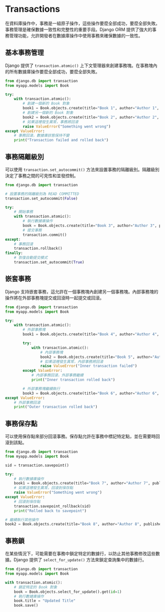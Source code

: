 # Transactions

在資料庫操作中，事務是一組原子操作，這些操作要麼全部成功，要麼全部失敗。事務管理是確保數據一致性和完整性的重要手段。Django ORM 提供了強大的事務管理功能，允許開發者在數據庫操作中使用事務來確保數據的一致性。

## 基本事務管理
Django 提供了 `transaction.atomic()` 上下文管理器來創建事務塊。在事務塊內的所有數據庫操作要麼全部成功，要麼全部失敗。
```python
from django.db import transaction
from myapp.models import Book

try:
    with transaction.atomic():
        # 創建一個新的 Book 對象
        book1 = Book.objects.create(title="Book 1", author="Author 1", published_date="2021-01-01")
        # 創建另一個新的 Book 對象
        book2 = Book.objects.create(title="Book 2", author="Author 2", published_date="2021-01-01")
        # 如果這裡發生異常，事務將回滾
        raise ValueError("Something went wrong")
except ValueError:
    # 事務回滾，數據庫狀態保持不變
    print("Transaction failed and rolled back")
```

## 事務隔離級別

可以使用 `transaction.set_autocommit()` 方法來設置事務的隔離級別。隔離級別決定了事務之間的可見性和並發控制。
```python
from django.db import transaction

# 設置事務的隔離級別為 READ COMMITTED
transaction.set_autocommit(False)

try:
    # 開始事務
    with transaction.atomic():
        # 執行數據庫操作
        book = Book.objects.create(title="Book 3", author="Author 3", published_date="2021-01-01")
        # 提交事務
        transaction.commit()
except:
    # 事務回滾
    transaction.rollback()
finally:
    # 恢復自動提交模式
    transaction.set_autocommit(True)
```

## 嵌套事務
Django 支持嵌套事務，這允許在一個事務塊內創建另一個事務塊。內部事務塊的操作將在外部事務塊提交或回滾時一起提交或回滾。
```python
from django.db import transaction
from myapp.models import Book

try:
    with transaction.atomic():
        # 外部事務塊
        book1 = Book.objects.create(title="Book 4", author="Author 4", published_date="2021-01-01")

        try:
            with transaction.atomic():
                # 內部事務塊
                book2 = Book.objects.create(title="Book 5", author="Author 5", published_date="2021-01-01")
                # 如果這裡發生異常，內部事務將回滾
                raise ValueError("Inner transaction failed")
        except ValueError:
            # 內部事務回滾，外部事務繼續
            print("Inner transaction rolled back")

        # 外部事務塊繼續執行
        book3 = Book.objects.create(title="Book 6", author="Author 6", published_date="2021-01-01")
except ValueError:
    # 外部事務回滾
    print("Outer transaction rolled back")
```

## 事務保存點
可以使用保存點來部分回滾事務。保存點允許在事務中標記特定點，並在需要時回滾到該點。

```python
from django.db import transaction
from myapp.models import Book

sid = transaction.savepoint()

try:
    # 執行數據庫操作
    book1 = Book.objects.create(title="Book 7", author="Author 7", published_date="2021-01-01")
    # 如果這裡發生異常，回滾到保存點
    raise ValueError("Something went wrong")
except ValueError:
    # 回滾到保存點
    transaction.savepoint_rollback(sid)
    print("Rolled back to savepoint")

# 繼續執行其他操作
book2 = Book.objects.create(title="Book 8", author="Author 8", published_date="2021-01-01")
```

## 事務鎖
在某些情況下，可能需要在事務中鎖定特定的數據行，以防止其他事務修改這些數據。Django 提供了 `select_for_update()` 方法來鎖定查詢集中的數據行。
```python
from django.db import transaction
from myapp.models import Book

with transaction.atomic():
    # 鎖定特定的 Book 對象
    book = Book.objects.select_for_update().get(id=1)
    # 執行數據庫操作
    book.title = "Updated Title"
    book.save()
```